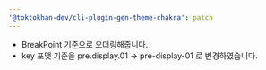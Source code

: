 ```yaml
---
'@toktokhan-dev/cli-plugin-gen-theme-chakra': patch
---
```


- BreakPoint 기준으로 오더링해줍니다.
- key 포맷 기준을 pre.display.01 -> pre-display-01 로 변경하였습니다.
